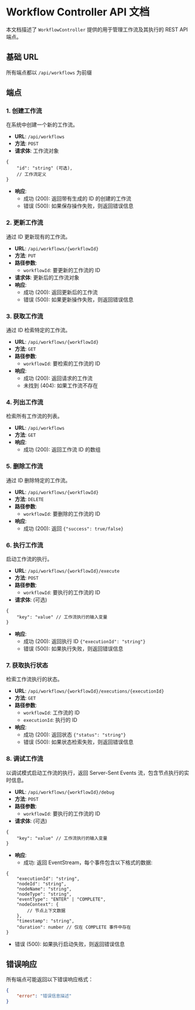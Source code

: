 # Workflow Controller API 文档

本文档描述了 `WorkflowController` 提供的用于管理工作流及其执行的 REST API 端点。

## 基础 URL
所有端点都以 `/api/workflows` 为前缀

## 端点

### 1. 创建工作流
在系统中创建一个新的工作流。

- **URL**: `/api/workflows`
- **方法**: `POST`
- **请求体**: 工作流对象
```jsonc
{
    "id": "string" (可选),
    // 工作流定义
}
```
- **响应**: 
  - 成功 (200): 返回带有生成的 ID 的创建的工作流
  - 错误 (500): 如果保存操作失败，则返回错误信息

### 2. 更新工作流
通过 ID 更新现有的工作流。

- **URL**: `/api/workflows/{workflowId}`
- **方法**: `PUT`
- **路径参数**:
  - `workflowId`: 要更新的工作流的 ID
- **请求体**: 更新后的工作流对象
- **响应**:
  - 成功 (200): 返回更新后的工作流
  - 错误 (500): 如果更新操作失败，则返回错误信息

### 3. 获取工作流
通过 ID 检索特定的工作流。

- **URL**: `/api/workflows/{workflowId}`
- **方法**: `GET`
- **路径参数**:
  - `workflowId`: 要检索的工作流的 ID
- **响应**:
  - 成功 (200): 返回请求的工作流
  - 未找到 (404): 如果工作流不存在

### 4. 列出工作流
检索所有工作流的列表。

- **URL**: `/api/workflows`
- **方法**: `GET`
- **响应**:
  - 成功 (200): 返回工作流 ID 的数组

### 5. 删除工作流
通过 ID 删除特定的工作流。

- **URL**: `/api/workflows/{workflowId}`
- **方法**: `DELETE`
- **路径参数**:
  - `workflowId`: 要删除的工作流的 ID
- **响应**:
  - 成功 (200): 返回 `{"success": true/false}`

### 6. 执行工作流
启动工作流的执行。

- **URL**: `/api/workflows/{workflowId}/execute`
- **方法**: `POST`
- **路径参数**:
  - `workflowId`: 要执行的工作流的 ID
- **请求体**: (可选)
```jsonc
{
    "key": "value" // 工作流执行的输入变量
}
```
- **响应**:
  - 成功 (200): 返回执行 ID `{"executionId": "string"}`
  - 错误 (500): 如果执行失败，则返回错误信息

### 7. 获取执行状态
检索工作流执行的状态。

- **URL**: `/api/workflows/{workflowId}/executions/{executionId}`
- **方法**: `GET`
- **路径参数**:
  - `workflowId`: 工作流的 ID
  - `executionId`: 执行的 ID
- **响应**:
  - 成功 (200): 返回状态 `{"status": "string"}`
  - 错误 (500): 如果状态检索失败，则返回错误信息

### 8. 调试工作流
以调试模式启动工作流的执行，返回 Server-Sent Events 流，包含节点执行的实时信息。

- **URL**: `/api/workflows/{workflowId}/debug`
- **方法**: `POST`
- **路径参数**:
  - `workflowId`: 要执行的工作流的 ID
- **请求体**: (可选)
```jsonc
{
    "key": "value" // 工作流执行的输入变量
}
```
- **响应**:
  - 成功: 返回 EventStream，每个事件包含以下格式的数据:
```jsonc
{
    "executionId": "string",
    "nodeId": "string",
    "nodeName": "string",
    "nodeType": "string",
    "eventType": "ENTER" | "COMPLETE",
    "nodeContext": {
        // 节点上下文数据
    },
    "timestamp": "string",
    "duration": number // 仅在 COMPLETE 事件中存在
}
```
  - 错误 (500): 如果执行启动失败，则返回错误信息

## 错误响应
所有端点可能返回以下错误响应格式：
```json
{
    "error": "错误信息描述"
}
```